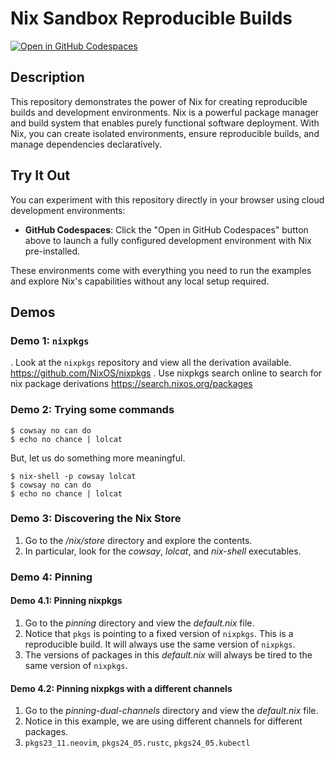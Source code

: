 # Nix Sandbox Reproducible Builds

[![Open in GitHub Codespaces](https://github.com/codespaces/badge.svg)](https://github.com/codespaces/new)

## Description

This repository demonstrates the power of Nix for creating reproducible builds and development environments. Nix is a
powerful package manager and build system that enables purely functional software deployment. With Nix, you can create
isolated environments, ensure reproducible builds, and manage dependencies declaratively.

## Try It Out

You can experiment with this repository directly in your browser using cloud development environments:

- **GitHub Codespaces**: Click the "Open in GitHub Codespaces" button above to launch a fully configured development
  environment with Nix pre-installed.

These environments come with everything you need to run the examples and explore Nix's capabilities without any local
setup required.

## Demos

### Demo 1: `nixpkgs`

. Look at the `nixpkgs` repository and view all the derivation available. https://github.com/NixOS/nixpkgs
. Use nixpkgs search online to search for nix package derivations https://search.nixos.org/packages

### Demo 2: Trying some commands

```shell
$ cowsay no can do
$ echo no chance | lolcat
```

But, let us do something more meaningful.

```shell
$ nix-shell -p cowsay lolcat
$ cowsay no can do
$ echo no chance | lolcat
```

### Demo 3: Discovering the Nix Store

1. Go to the _/nix/store_ directory and explore the contents.
2. In particular, look for the _cowsay_, _lolcat_, and _nix-shell_ executables.

### Demo 4: Pinning

#### Demo 4.1: Pinning nixpkgs

1. Go to the _pinning_ directory and view the _default.nix_ file.
2. Notice that `pkgs` is pointing to a fixed version of `nixpkgs`. This is a reproducible build. It will always use the same version of `nixpkgs`.
3. The versions of packages in this _default.nix_ will always be tired to the same version of `nixpkgs`.

#### Demo 4.2: Pinning nixpkgs with a different channels

1. Go to the _pinning-dual-channels_ directory and view the _default.nix_ file.
2. Notice in this example, we are using different channels for different packages. 
3. `pkgs23_11.neovim`, `pkgs24_05.rustc`, `pkgs24_05.kubectl`
